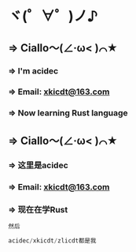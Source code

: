 # ヾ(゜∀゜)ノ♪
## => Ciallo～(∠·ω< )⌒★

### => I'm acidec

### => Email: xkicdt@163.com

### => Now learning Rust language


## => Ciallo～(∠·ω< )⌒★

### => 这里是acidec

### => Email: xkicdt@163.com

### => 现在在学Rust

``` rust
然后

acidec/xkicdt/zlicdt都是我
```
